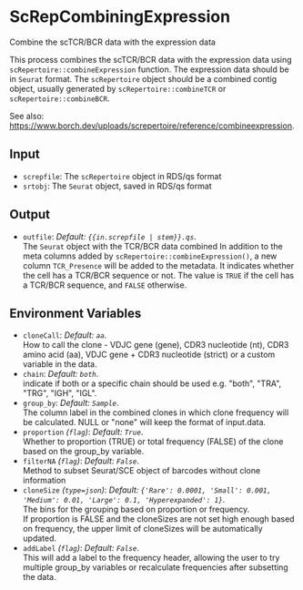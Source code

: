 # ScRepCombiningExpression

Combine the scTCR/BCR data with the expression data

This process combines the scTCR/BCR data with the expression data using
`scRepertoire::combineExpression` function. The expression data should be
in `Seurat` format. The `scRepertoire` object should be a combined contig
object, usually generated by `scRepertoire::combineTCR` or
`scRepertoire::combineBCR`.<br />

See also: <https://www.borch.dev/uploads/screpertoire/reference/combineexpression>.<br />

## Input

- `screpfile`:
    The `scRepertoire` object in RDS/qs format
- `srtobj`:
    The `Seurat` object, saved in RDS/qs format

## Output

- `outfile`: *Default: `{{in.screpfile | stem}}.qs`*. <br />
    The `Seurat` object with the TCR/BCR data combined
    In addition to the meta columns added by
    `scRepertoire::combineExpression()`, a new column `TCR_Presence` will be
    added to the metadata. It indicates whether the cell has a TCR/BCR
    sequence or not. The value is `TRUE` if the cell has a TCR/BCR sequence,
    and `FALSE` otherwise.<br />

## Environment Variables

- `cloneCall`: *Default: `aa`*. <br />
    How to call the clone - VDJC gene (gene), CDR3 nucleotide (nt),
    CDR3 amino acid (aa), VDJC gene + CDR3 nucleotide (strict) or
    a custom variable in the data.<br />
- `chain`: *Default: `both`*. <br />
    indicate if both or a specific chain should be used
    e.g. "both", "TRA", "TRG", "IGH", "IGL".<br />
- `group_by`: *Default: `Sample`*. <br />
    The column label in the combined clones in which clone frequency will
    be calculated. NULL or "none" will keep the format of input.data.<br />
- `proportion` *(`flag`)*: *Default: `True`*. <br />
    Whether to proportion (TRUE) or total frequency (FALSE) of
    the clone based on the group_by variable.<br />
- `filterNA` *(`flag`)*: *Default: `False`*. <br />
    Method to subset Seurat/SCE object of barcodes without clone
    information
- `cloneSize` *(`type=json`)*: *Default: `{'Rare': 0.0001, 'Small': 0.001, 'Medium': 0.01, 'Large': 0.1, 'Hyperexpanded': 1}`*. <br />
    The bins for the grouping based on proportion or
    frequency.<br />
    If proportion is FALSE and the cloneSizes are not set high enough based on
    frequency, the upper limit of cloneSizes will be automatically updated.<br />
- `addLabel` *(`flag`)*: *Default: `False`*. <br />
    This will add a label to the frequency header, allowing the
    user to try multiple group_by variables or recalculate frequencies after
    subsetting the data.<br />


